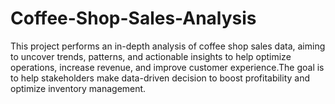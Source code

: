 # Coffee-Shop-Sales-Analysis
This project performs an in-depth analysis of coffee shop sales data, aiming to uncover trends, patterns, and actionable insights to help optimize operations, increase revenue, and improve customer experience.The goal is to help stakeholders make data-driven decision to boost profitability and optimize inventory management.
